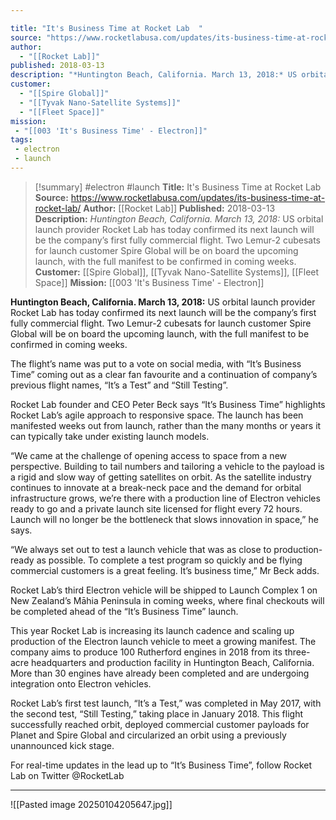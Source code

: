```yaml
---

title: "It's Business Time at Rocket Lab  "
source: "https://www.rocketlabusa.com/updates/its-business-time-at-rocket-lab/"
author:
  - "[[Rocket Lab]]"
published: 2018-03-13
description: "*Huntington Beach, California. March 13, 2018:* US orbital launch provider Rocket Lab has today confirmed its next launch will be the company’s first fully commercial flight. Two Lemur-2 cubesats for launch customer Spire Global will be on board the upcoming launch, with the full manifest to be confirmed in coming weeks."
customer:
  - "[[Spire Global]]"
  - "[[Tyvak Nano-Satellite Systems]]"
  - "[[Fleet Space]]"
mission:
 - "[[003 'It's Business Time' - Electron]]"
tags:
 - electron
 - launch
---
```

>[!summary]
#electron #launch
**Title:** It's Business Time at Rocket Lab  
**Source:** https://www.rocketlabusa.com/updates/its-business-time-at-rocket-lab/
**Author:** [[Rocket Lab]]
**Published:** 2018-03-13
**Description:** *Huntington Beach, California. March 13, 2018:* US orbital launch provider Rocket Lab has today confirmed its next launch will be the company’s first fully commercial flight. Two Lemur-2 cubesats for launch customer Spire Global will be on board the upcoming launch, with the full manifest to be confirmed in coming weeks.
**Customer:** [[Spire Global]], [[Tyvak Nano-Satellite Systems]], [[Fleet Space]]
**Mission:** [[003 'It's Business Time' - Electron]]

**Huntington Beach, California. March 13, 2018:** US orbital launch provider Rocket Lab has today confirmed its next launch will be the company’s first fully commercial flight. Two Lemur-2 cubesats for launch customer Spire Global will be on board the upcoming launch, with the full manifest to be confirmed in coming weeks.

The flight’s name was put to a vote on social media, with “It’s Business Time” coming out as a clear fan favourite and a continuation of company’s previous flight names, “It’s a Test” and “Still Testing”.  

Rocket Lab founder and CEO Peter Beck says “It’s Business Time” highlights Rocket Lab’s agile approach to responsive space. The launch has been manifested weeks out from launch, rather than the many months or years it can typically take under existing launch models.

“We came at the challenge of opening access to space from a new perspective. Building to tail numbers and tailoring a vehicle to the payload is a rigid and slow way of getting satellites on orbit. As the satellite industry continues to innovate at a break-neck pace and the demand for orbital infrastructure grows, we’re there with a production line of Electron vehicles ready to go and a private launch site licensed for flight every 72 hours. Launch will no longer be the bottleneck that slows innovation in space,” he says.   

“We always set out to test a launch vehicle that was as close to production-ready as possible. To complete a test program so quickly and be flying commercial customers is a great feeling. It’s business time,” Mr Beck adds.

Rocket Lab’s third Electron vehicle will be shipped to Launch Complex 1 on New Zealand’s Māhia Peninsula in coming weeks, where final checkouts will be completed ahead of the “It’s Business Time” launch.

This year Rocket Lab is increasing its launch cadence and scaling up production of the Electron launch vehicle to meet a growing manifest. The company aims to produce 100 Rutherford engines in 2018 from its three-acre headquarters and production facility in Huntington Beach, California. More than 30 engines have already been completed and are undergoing integration onto Electron vehicles.

Rocket Lab’s first test launch, “It’s a Test,” was completed in May 2017, with the second test, “Still Testing,” taking place in January 2018. This flight successfully reached orbit, deployed commercial customer payloads for Planet and Spire Global and circularized an orbit using a previously unannounced kick stage.

For real-time updates in the lead up to “It’s Business Time”, follow Rocket Lab on Twitter @RocketLab

---

![[Pasted image 20250104205647.jpg]]